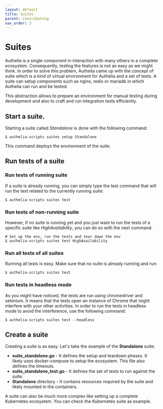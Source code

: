 ```yaml
---
layout: default
title: Suites
parent: Contributing
nav_order: 3
---
```


# Suites

Authelia is a single component in interaction with many others in a complete
ecosystem. Consequently, testing the features is not as easy as we might
think. In order to solve this problem, Authelia came up with the concept of
suite which is a kind of virtual environment for Authelia and a set of tests.
A suite can setup components such as nginx, redis or mariadb in which
Authelia can run and be tested.

This abstraction allows to prepare an environment for manual testing during
development and also to craft and run integration tests efficiently.

## Start a suite.

Starting a suite called *Standalone* is done with the following command:

    $ authelia-scripts suites setup Standalone

This command deploys the environment of the suite.

## Run tests of a suite

### Run tests of running suite

If a suite is already running, you can simply type the test command
that will run the test related to the currently running suite:

    $ authelia-scripts suites test

### Run tests of non-running suite

However, if no suite is running yet and you just want to run the tests of a
specific suite like *HighAvailability*, you can do so with the next command:

    # Set up the env, run the tests and tear down the env
    $ authelia-scripts suites test HighAvailability

### Run all tests of all suites

Running all tests is easy. Make sure that no suite is already running and run:

    $ authelia-scripts suites test

### Run tests in headless mode

As you might have noticed, the tests are run using chromedriver and selenium. It means
that the tests open an instance of Chrome that might interfere with your other activities.
In order to run the tests in headless mode to avoid the interference, use the following
command:

    $ authelia-scripts suites test --headless


## Create a suite

Creating a suite is as easy. Let's take the example of the **Standalone** suite:

* **suite_standalone.go** - It defines the setup and teardown phases. It likely uses
docker-compose to setup the ecosystem. This file also defines the timeouts.
* **suite_standalone_test.go** - It defines the set of tests to run against the suite.
* **Standalone** directory - It contains resources required by the suite and likely
mounted in the containers.

A suite can also be much more complex like setting up a complete Kubernetes ecosystem.
You can check the Kubernetes suite as example.